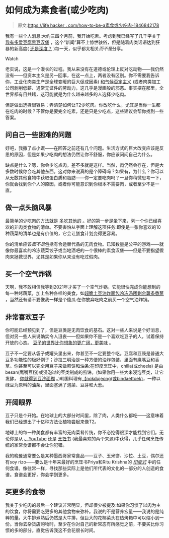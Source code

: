# 如何成为素食者(或少吃肉)

> 原文:[https://life hacker . com/how-to-be-a素食或少吃肉-1846842178](https://lifehacker.com/how-to-become-a-vegetarian-or-eat-less-meat-1846842178)

我有一些个人消息:大约三四个月前，我开始吃素。考虑到我已经写了几千字关于 [我有多爱豆腐](https://skillet.lifehacker.com/tofu-freaking-rules-1843024412)[黑豆汉堡](https://skillet.lifehacker.com/how-to-make-a-killer-black-bean-burger-in-30-minutes-1846792837) ，这个“新闻”算不上惊世骇俗，但是随着肉类话语达到狂暴的新高度( [还是深度？](https://earther.gizmodo.com/the-meatless-movement-could-become-a-class-war-1846821660) )每一天，似乎都太相关*而不是*分享。

Watch

老实说，这是一个漫长的过程。我从来没有在道德或伦理上反对吃动物——我仍然没有——但资本主义是另一回事，在这一点上，两者没有区别。你不需要我告诉你，工业化肉类生产是全球变暖的巨大促成因素( [和气候否定主义](https://earther.gizmodo.com/how-big-meat-is-funding-climate-denial-and-polluting-th-1846620142) )或者肉类加工公司剥削低薪、通常无证件的劳动力，这几乎是漫画般的邪恶。事实摆在那里，全世界都有目共睹，这可能就是为什么越来越多的人选择少吃肉。

但是做出选择很容易；弄清楚如何让T2少吃肉。你改吃什么，尤其是当你一生都在吃肉的时候？不管你是要完全吃素，还是只是少吃点，这些建议会帮你找到一些答案。

## 问自己一些困难的问题

好吧，我撒了点小谎——在回答之前还有几个问题。生活方式的巨大改变应该是反思的原因，但是如果少吃肉的想法仍然让你不舒服，你应该问问自己为什么。

缺点是什么？嗯，你会少吃点肉。差不多就是这样。当然，肉仍然会存在，但是大多数时候你会吃其他东西。这对你来说真的是个障碍吗？如果有，为什么？你可以从无数其他食物中获取蛋白质和脂肪——你一定要吃肉吗？一旦你稍微思考一下，你就会找到你个人的原因，或者你可能意识到你根本不需要肉，或者至少不是一直。

## 做一点头脑风暴

最简单的少吃肉的方法就是 [多吃其他的](https://vitals.lifehacker.com/how-to-eat-healthy-1843484180) 。好的第一步是坐下来，列一个你已经喜欢的非肉类食物的清单。不要害怕从字面上理解这项任务:即使是一张你喜欢的10种蔬菜的清单也是有价值的，它会让膳食计划变得更容易。

你的清单应该*而不是*包括有合适替代品的无肉食物。已知数量是公平的游戏——就像你最喜欢的冷冻蔬菜饺子或当地酒吧的一个很棒的素食汉堡——但是不要指望假肉来拯救世界，尤其是如果你从来没有吃过假肉。

## **买一个空气炸锅**

天啊，我不敢相信我等到2021年才买了一个空气炸锅。它能很快完成你能想到的每一种烤蔬菜，加上各种各样的美食，如[超脆土豆](https://skillet.lifehacker.com/use-your-air-fryer-to-make-extra-crunchy-potatoes-1842910110)[油炸面包](https://skillet.lifehacker.com/fried-bread-is-better-than-toast-1827629232)[冷冻汤团](https://skillet.lifehacker.com/in-defense-of-the-air-fryer-and-really-good-gnocchi-1845430090)[剩余薯条](https://skillet.lifehacker.com/this-is-actually-the-best-way-to-reheat-fries-1845275861)[香葱](https://skillet.lifehacker.com/how-to-make-crispy-shallots-in-your-air-fryer-1846814454) ，当然还有请不要像我一样是个傻瓜:在你放弃吃肉之前买一个空气油炸锅。

## 非常喜欢豆子

你可能已经预见到了，但是豆类是无肉饮食的基石。这对一些人来说是个好消息，但对另一些人来说确实令人沮丧——但如果你不是一个喜欢吃豆子的人，试着保持开放的心态。 [豆子的世界比你想象的更广阔，更美味](https://skillet.lifehacker.com/the-time-has-come-to-cook-some-beans-1842360505) 。

豆子不一定要从袋子或罐头里出来，你甚至不一定要整个吃。豆腐和豆豉是普通大豆多功能性的极好例子；沙拉三明治是一种方便的油炸包装，里面有鹰嘴豆和香草。你甚至可以完全用豆子来做煎饼和油条:在印度烹饪中，chilla(或cheela) 是由besan(鹰嘴豆粉)或浸泡过的豆类制成的煎饼。(如果你用一些大米浸泡豆类，让它发酵， [你就得到豆沙面糊](http://abrowntable.com/home/dosa-2020-version) 。)韩国料理有[【nokdujeong(或bindaettoek)](https://www.koreanbapsang.com/nokdujeon-savory-mung-bean-pancakes/)，一种以绿豆为原料的油条，里面塞满了泡菜、豆芽和大葱。

## **开阔眼界**

豆子只是个开始。在地球上的大部分时间里，除了肉，人类什么都吃——这意味着我们已经想出了十亿种方法让植物尝起来像T2。

地球上的每一种美食都有丰富的无肉菜肴传统，你不必挖得很深才能找到它们。无论你是从 [、YouTube](https://skillet.lifehacker.com/how-to-travel-the-world-with-youtube-cooking-videos-1845693805) 还是 [烹饪书](https://skillet.lifehacker.com/10-cookbooks-to-read-in-2021-1846008862) (我最喜欢的两个来源)中获得，几乎任何烹饪传统的家常食谱都不会让你犯错。

我的晚餐通常要么是某种墨西哥家常食品——豆子、玉米饼、沙拉、土豆，偶尔还有soy rizo——要么是十年来最好的烹饪书Priya和Ritu Krishna的 [*印度式*](https://www.hmhbooks.com/shop/books/indian-ish/9781328482471) 中的任何食谱。像往常一样，寻找那些实际上是他们所代表的文化的一部分的人创造的食谱。食谱会更好，你会学到更多。

## **买更多的食物**

我关于少吃肉的最后一个建议非常明显，但却很少被提及:如果你习惯了以肉为主的饮食，你将需要吃更多的其他食物来弥补。我说的不是营养宏量——我说的是纯粹的量。大牛排煮熟后仍然是大牛排，但巨大的花椰菜头在热烤箱中可以缩小到一份。当你去杂货店购物时，至少在你对自己的新常态有所感觉之前，不要买比你习惯的多的部分。直觉告诉我这不会花很长时间。